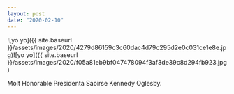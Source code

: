 ```yaml
---
layout: post
date: "2020-02-10"
---
```


![yo yo]({{ site.baseurl }}/assets/images/2020/4279d86159c3c60dac4d79c295d2e0c031ce1e8e.jpg)![yo yo]({{ site.baseurl }}/assets/images/2020/f05a81eb9bf047478094f3af3de39c8d294fb923.jpg)

Molt Honorable Presidenta Saoirse Kennedy Oglesby.
